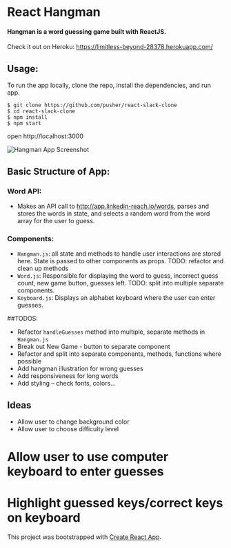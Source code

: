 # React Hangman

#### Hangman is a word guessing game built with ReactJS. 
Check it out on Heroku: https://limitless-beyond-28378.herokuapp.com/

## Usage:

To run the app locally, clone the repo, install the dependencies, and run app.

```
$ git clone https://github.com/pusher/react-slack-clone
$ cd react-slack-clone
$ npm install
$ npm start
```
open http://localhost:3000


![Hangman App Screenshot](https://i.imgur.com/GFPrroj.png)

## Basic Structure of App:

### Word API:

* Makes an API call to http://app.linkedin-reach.io/words, parses and stores the words in state, and selects a random word from the word array for the user to guess.

### Components:
* `Hangman.js`: all state and methods to handle user interactions are stored here. State is passed to other components as props. TODO: refactor and clean up methods
* `Word.js`: Responsible for displaying the word to guess, incorrect guess count, new game button, guesses left. TODO: split into multiple separate components.
* `Keyboard.js`: Displays an alphabet keyboard where the user can enter guesses.

##TODOS:

* Refactor `handleGuesses` method into multiple, separate methods in `Hangman.js` 
* Break out New Game - button to separate component
* Refactor and split into separate components, methods, functions where possible
* Add hangman illustration for wrong guesses
* Add responsiveness for long words
* Add styling – check fonts, colors...

## Ideas
* Allow user to change background color
* Allow user to choose difficulty level
# Allow user to use computer keyboard to enter guesses
# Highlight guessed keys/correct keys on keyboard


This project was bootstrapped with [Create React App](https://github.com/facebookincubator/create-react-app).

